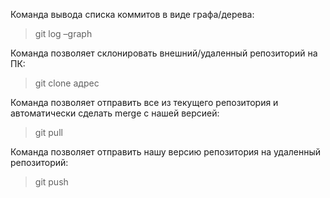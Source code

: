 Команда вывода списка коммитов в виде графа/дерева:

>git log –graph

Команда позволяет склонировать внешний/удаленный репозиторий на ПК:

>git clone адрес

Команда позволяет отправить все из текущего репозитория и автоматически сделать merge с нашей версией:

>git pull

Команда позволяет отправить нашу версию репозитория на удаленный репозиторий:

>git push
